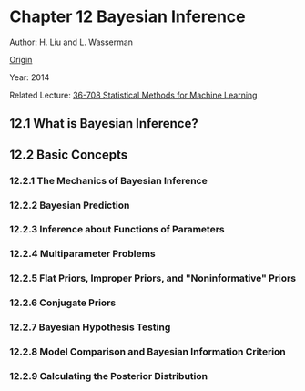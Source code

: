 # Chapter 12 Bayesian Inference


Author: H. Liu and L. Wasserman

[Origin](http://www.stat.cmu.edu/~larry/=sml/Bayes.pdf)

Year: 2014

Related Lecture: [36-708 Statistical Methods for Machine Learning](http://www.stat.cmu.edu/~larry/=sml/)


## 12.1 What is Bayesian Inference?




## 12.2 Basic Concepts




### 12.2.1 The Mechanics of Bayesian Inference




### 12.2.2 Bayesian Prediction





### 12.2.3 Inference about Functions of Parameters





### 12.2.4 Multiparameter Problems




### 12.2.5 Flat Priors, Improper Priors, and "Noninformative" Priors




### 12.2.6 Conjugate Priors




### 12.2.7 Bayesian Hypothesis Testing




### 12.2.8 Model Comparison and Bayesian Information Criterion




### 12.2.9  Calculating the Posterior Distribution





